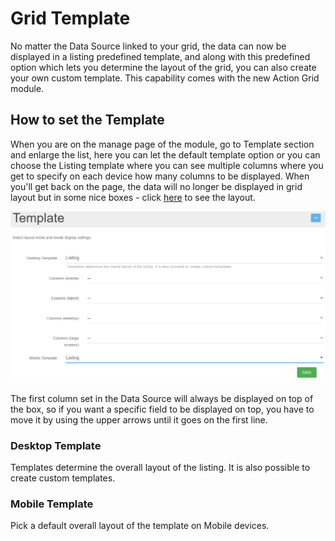 # Grid Template

No matter the Data Source linked to your grid, the data can now be displayed in a listing predefined template, and along with this predefined option which lets you determine the layout of the grid, you can also create your own custom template. This capability comes with the new Action Grid module.

## How to set the Template

When you are on the manage page of the module, go to Template section and enlarge the list, here you can let the default template option or you can choose the Listing template where you can see multiple columns where you get to specify on each device how many columns to be displayed. When you'll get back on the page, the data will no longer be displayed in grid layout but in some nice boxes - click [here](listing-view/README.md) to see the layout. 

![template](assets/template.png)

The first column set in the Data Source will always be displayed on top of the box, so if you want a specific field to be displayed on top, you have to move it by using the upper arrows until it goes on the first line.  

### Desktop Template

Templates determine the overall layout of the listing. It is also possible to create custom templates.

### Mobile Template

Pick a default overall layout of the template on Mobile devices.
